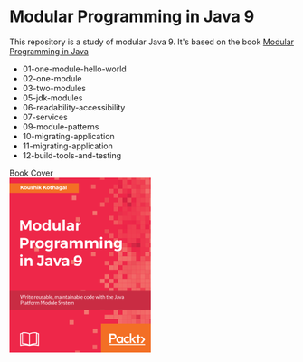 # Modular Programming in Java 9

This repository is a study of modular Java 9. It's based on the book [Modular Programming in Java](https://www.packtpub.com/product/modular-programming-in-java-9/9781787126909)

* 01-one-module-hello-world
* 02-one-module
* 03-two-modules
* 05-jdk-modules
* 06-readability-accessibility
* 07-services
* 09-module-patterns
* 10-migrating-application
* 11-migrating-application
* 12-build-tools-and-testing

Book Cover \
![Book Cover](java-modular.png)